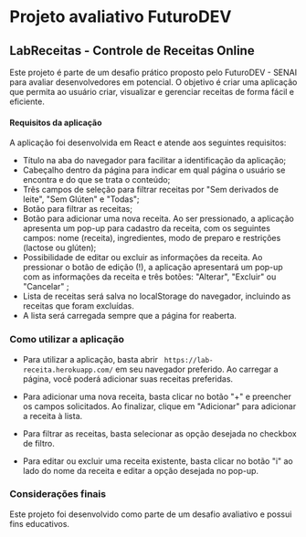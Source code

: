# Projeto avaliativo FuturoDEV

## LabReceitas - Controle de Receitas Online

Este projeto é parte de um desafio prático proposto pelo FuturoDEV - SENAI para avaliar desenvolvedores em potencial. O objetivo é criar uma aplicação que permita ao usuário criar, visualizar e gerenciar receitas de forma fácil e eficiente.

#### Requisitos da aplicação

A aplicação foi desenvolvida em React e atende aos seguintes requisitos:

- Título na aba do navegador para facilitar a identificação da aplicação;
- Cabeçalho dentro da página para indicar em qual página o usuário se encontra e do que se trata o conteúdo;
- Três campos de seleção para filtrar receitas por "Sem derivados de leite", "Sem Glúten" e "Todas";
- Botão para filtrar as receitas;
- Botão para adicionar uma nova receita. Ao ser pressionado, a aplicação apresenta um pop-up para cadastro da receita, com os seguintes campos: nome (receita), ingredientes, modo de preparo e restrições (lactose ou glúten);
- Possibilidade de editar ou excluir as informações da receita. Ao pressionar o botão de edição (!), a aplicação apresentará um pop-up com as informações da receita e três botões: "Alterar", "Excluir" ou "Cancelar" ;
- Lista de receitas será salva no localStorage do navegador, incluindo as receitas que foram excluídas.
- A lista será carregada sempre que a página for reaberta.

### Como utilizar a aplicação

- Para utilizar a aplicação, basta abrir ` https://lab-receita.herokuapp.com/` em seu navegador preferido. Ao carregar a página, você poderá adicionar suas receitas preferidas.

- Para adicionar uma nova receita, basta clicar no botão "+" e preencher os campos solicitados. Ao finalizar, clique em "Adicionar" para adicionar a receita à lista.

- Para filtrar as receitas, basta selecionar as opção desejada no checkbox de filtro.

- Para editar ou excluir uma receita existente, basta clicar no botão "i" ao lado do nome da receita e editar a opção desejada no pop-up.

### Considerações finais

Este projeto foi desenvolvido como parte de um desafio avaliativo e possui fins educativos.
